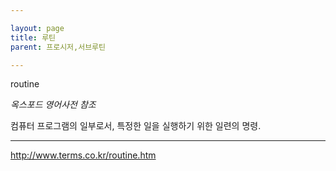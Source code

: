 ```yaml
---

layout: page
title: 루틴
parent: 프로시저,서브루틴

---
```



routine

_옥스포드 영어사전 참조_

컴퓨터 프로그램의 일부로서, 특정한 일을 실행하기 위한 일련의 명령.

***

<http://www.terms.co.kr/routine.htm>